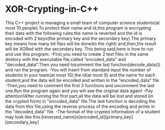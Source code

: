 # XOR-Crypting-in-C++
This C++ project is managing a small team of computer science students(at most 10 people).To protect their name and id,this program is encrypting their data with the following rules:the name is reverted and the id is encoded with 2 keys(the primary key and the secondary key).The primary key means how many bit flips will be done(to the right) and,then,the result will be XORed with the secondary key.
This being said,here is how to run and use this program:
-First,you need to create 2 text files in the same diretory with the executable file,called "encoded_data" and "decoded_data".Then you need tocomment the last function(decode_data()) and run the program.
-You will insert from standard input the number of students in your team(at most 10),the id(at most 9) and the name for each student,and the data will be encoded and written in the "encoded_data" file
-Then,you need to comment the first 3 functions and uncomment the last one.Run the program again and you will see the original data again!
-Pay attention!After running the first part,all the data will be lost and stored (in the crypted form) in "encoded_data" file.The last function is decoding the data from this file,using the reverse process of the encoding and prints in the "decoded_data" file.
-The format of the crypted information of a student may look like this:[reversed_name]x[encoded_id][primary_key][secondary_key]
